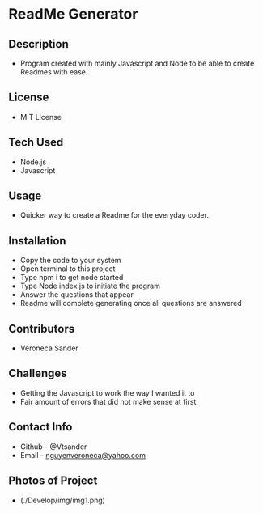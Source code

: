 # ReadMe Generator

## Description
 - Program created with mainly Javascript and Node to be able to create Readmes with ease.
## License 
 - MIT License
## Tech Used
 - Node.js
 - Javascript
## Usage
 - Quicker way to create a Readme for the everyday coder.
## Installation
 - Copy the code to your system
 - Open terminal to this project
 - Type npm i to get node started
 - Type Node index.js to initiate the program
 - Answer the questions that appear
 - Readme will complete generating once all questions are answered
## Contributors
 - Veroneca Sander
## Challenges
 - Getting the Javascript to work the way I wanted it to
 - Fair amount of errors that did not make sense at first
## Contact Info
 - Github - @Vtsander
 - Email - nguyenveroneca@yahoo.com
## Photos of Project
 - (./Develop/img/img1.png)

